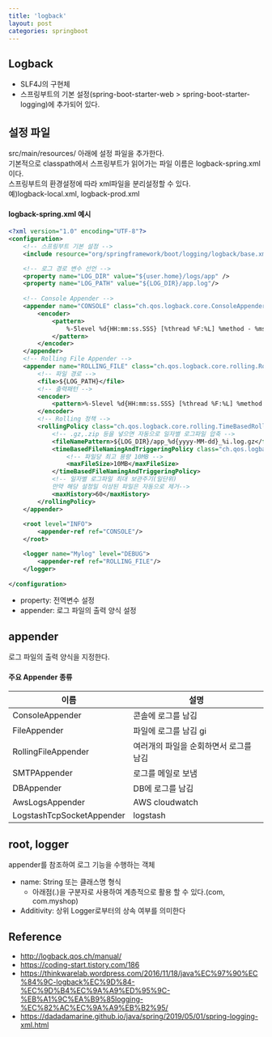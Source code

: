 ```yaml
---
title: 'logback'
layout: post
categories: springboot
---
```


## Logback 
- SLF4J의 구현체
- 스프링부트의 기본 설정(spring-boot-starter-web > spring-boot-starter-logging)에 추가되어 있다.

## 설정 파일
src/main/resources/ 아래에 설정 파일을 추가한다.  
기본적으로 classpath에서 스프링부트가 읽어가는 파일 이름은 logback-spring.xml이다.  
스프링부트의 환경설정에 따라 xml파일을 분리설정할 수 있다.  
예)logback-local.xml, logback-prod.xml

#### logback-spring.xml 예시
```xml
<?xml version="1.0" encoding="UTF-8"?>
<configuration>
    <!-- 스프링부트 기본 설정 -->
    <include resource="org/springframework/boot/logging/logback/base.xml"/>

    <!-- 로그 경로 변수 선언 -->
    <property name="LOG_DIR" value="${user.home}/logs/app" />
    <property name="LOG_PATH" value="${LOG_DIR}/app.log"/>
    
    <!-- Console Appender -->
    <appender name="CONSOLE" class="ch.qos.logback.core.ConsoleAppender">
        <encoder>
            <pattern>
                %-5level %d{HH:mm:ss.SSS} [%thread %F:%L] %method - %msg%n
            </pattern>
        </encoder>
    </appender>
    <!-- Rolling File Appender -->
    <appender name="ROLLING_FILE" class="ch.qos.logback.core.rolling.RollingFileAppender">
        <!-- 파일 경로 -->
        <file>${LOG_PATH}</file>
        <!-- 출력패턴 -->
        <encoder>
            <pattern>%-5level %d{HH:mm:ss.SSS} [%thread %F:%L] %method - %msg%n</pattern>
        </encoder>
        <!-- Rolling 정책 -->
        <rollingPolicy class="ch.qos.logback.core.rolling.TimeBasedRollingPolicy">
            <!-- .gz,.zip 등을 넣으면 자동으로 일자별 로그파일 압축 -->
            <fileNamePattern>${LOG_DIR}/app_%d{yyyy-MM-dd}_%i.log.gz</fileNamePattern>
            <timeBasedFileNamingAndTriggeringPolicy class="ch.qos.logback.core.rolling.SizeAndTimeBasedFNATP">
                <!-- 파일당 최고 용량 10MB -->
                <maxFileSize>10MB</maxFileSize>
            </timeBasedFileNamingAndTriggeringPolicy>
            <!-- 일자별 로그파일 최대 보관주기(일단위) 
            만약 해당 설정일 이상된 파일은 자동으로 제거-->
            <maxHistory>60</maxHistory>
        </rollingPolicy>
    </appender>
 
    <root level="INFO">
        <appender-ref ref="CONSOLE"/>
    </root>

    <logger name="Mylog" level="DEBUG">
        <appender-ref ref="ROLLING_FILE"/>
    </logger>
    
</configuration>
```
- property: 전역변수 설정
- appender: 로그 파일의 출력 양식 설정

## appender
로그 파일의 출력 양식을 지정한다.

#### 주요 Appender 종류

| 이름 | 설명 |
| -- | -- |
| ConsoleAppender | 콘솔에 로그를 남김 |
| FileAppender | 파일에 로그를 남김 gi
| RollingFileAppender | 여러개의 파일을 순회하면서 로그를 남김 |
| SMTPAppender | 로그를 메일로 보냄 |
| DBAppender | DB에 로그를 남김 |
| AwsLogsAppender | AWS cloudwatch |
| LogstashTcpSocketAppender | logstash |

## root, logger
appender를 참조하여 로그 기능을 수행하는 객체
- name: String 또는 클래스명 형식
    -  아래점(.)을 구분자로 사용하여 계층적으로 활용 할 수 있다.(com, com.myshop)
- Additivity: 상위 Logger로부터의 상속 여부를 의미한다

## Reference
- <http://logback.qos.ch/manual/>
- <https://coding-start.tistory.com/186>
- <https://thinkwarelab.wordpress.com/2016/11/18/java%EC%97%90%EC%84%9C-logback%EC%9D%84-%EC%9D%B4%EC%9A%A9%ED%95%9C-%EB%A1%9C%EA%B9%85logging-%EC%82%AC%EC%9A%A9%EB%B2%95/>
- <https://dadadamarine.github.io/java/spring/2019/05/01/spring-logging-xml.html>
